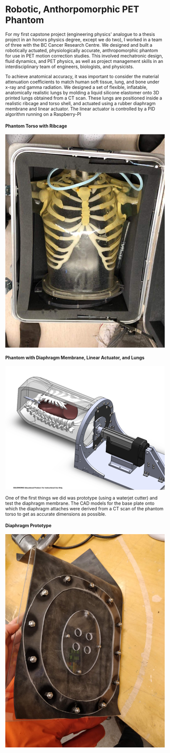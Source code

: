 # Robotic, Anthorpomorphic PET Phantom

For my first capstone project (engineering physics' analogue to a thesis project in an honors physics degree, except we do two), I worked in a team of three with the BC Cancer Research Centre. We designed and built a robotically actuated, physiologically accurate, anthropomorphic phantom for use in PET motion correction studies. This involved mechatronic design, fluid dynamics, and PET physics, as well as project management skills in an interdisciplinary team of engineers, biologists, and physicists.

To achieve anatomical accuracy, it was important to consider the material attenuation coefficients to match human soft tissue, lung, and bone under x-ray and gamma radiation. We designed a set of flexible, inflatable, anatomically realistic lungs by molding a liquid silicone elastomer onto 3D printed lungs obtained from a CT scan. These lungs are positioned inside a realistic ribcage and torso shell, and actuated using a rubber diaphragm membrane and linear actuator. The linear actuator is controlled by a PID algorithm running on a Raspberry-PI 

#### Phantom Torso with Ribcage
![Phantom](/images/phantomInBox.jpg)

#### Phantom with Diaphragm Membrane, Linear Actuator, and Lungs
![Phantom](/images/basePlateAssem.jpg)

One of the first things we did was prototype (using a waterjet cutter) and test the diaphragm membrane. The CAD models for the base plate onto which the diaphragm attaches were derived from a CT scan of the phantom torso to get as accurate dimensions as possible.

#### Diaphragm Prototype
![Diaphragm Prototype](/images/prototypeDiaphragm.jpg)
